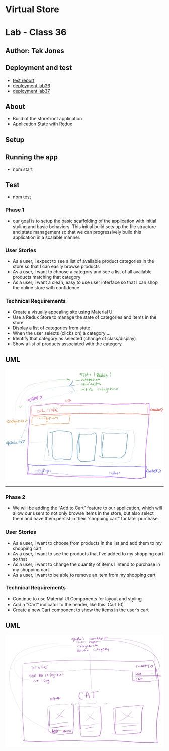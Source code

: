 # Virtual Store
# Lab - Class 36


## Author: Tek Jones

## Deployment and test
  * [test report]()
  * [deployment lab36](https://codesandbox.io/s/long-resonance-wtuuk)
  * [deployment lab37](https://codesandbox.io/s/wonderful-nobel-lst0w)



## About
- Build of the storefront application
- Application State with Redux


## Setup


## Running the app
  * npm start

## Test
* npm test



### Phase 1
- our goal is to setup the basic scaffolding of the application with initial styling and basic behaviors. This initial build sets up the file structure and state management so that we can progressively build this application in a scalable manner.

### User Stories
- As a user, I expect to see a list of available product categories in the store so that I can easily browse products
- As a user, I want to choose a category and see a list of all available products matching that category
- As a user, I want a clean, easy to use user interface so that I can shop the online store with confidence

### Technical Requirements
- Create a visually appealing site using Material UI
- Use a Redux Store to manage the state of categories and items in the store
- Display a list of categories from state
- When the user selects (clicks on) a category …
- Identify that category as selected (change of class/display)
- Show a list of products associated with the category

## UML
![UML](./UML1.png)

---

### Phase 2
- We will be adding the “Add to Cart” feature to our application, which will allow our users to not only browse items in the store, but also select them and have them persist in their “shopping cart” for later purchase.

### User Stories
- As a user, I want to choose from products in the list and add them to my shopping cart
- As a user, I want to see the products that I’ve added to my shopping cart so that
- As a user, I want to change the quantity of items I intend to purchase in my shopping cart
- As a user, I want to be able to remove an item from my shopping cart

### Technical Requirements
- Continue to use Material UI Components for layout and styling
- Add a “Cart” indicator to the header, like this: Cart (0)
- Create a new Cart component to show the items in the user’s cart

## UML
![UML](./UML2.png)